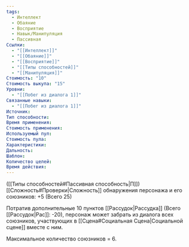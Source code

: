 ```yaml
---
tags:
  - Интеллект
  - Обаяние
  - Восприятие
  - Навык/Манипуляция
  - Пассивная
Ссылки:
  - "[[Интеллект]]"
  - "[[Обаяние]]"
  - "[[Восприятие]]"
  - "[[Типы способностей]]"
  - "[[Манипуляция]]"
Стоимость: "10"
Стоимость выкупа: "15"
Уровни:
  - "[[Побег из диалога 1]]"
Связанные навыки:
  - "[[Побег из диалога 1]]"
Источник:
Тип способности:
Время применения:
Стоимость применения:
Используемый пул:
Стоимость пула:
Характеристики:
Дальность:
Шаблон:
Количество целей:
Время действия:
---
```

([[Типы способностей#Пассивная способность|П]]) [[Сложность#Проверки|Сложность]] обнаружения персонажа и его союзников: +5 (Всего 25)

Потратив дополнительные 10 пунктов [[Рассудок|Рассудка]] (Всего [[Рассудок|Рас]]: -20), персонаж может забрать из диалога всех союзников, участвующих в [[Сцена#Социальная Сцена|Социальной сцене]] вместе с ним. 

Максимальное количество союзников = 6. 